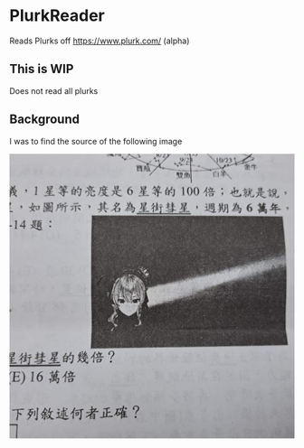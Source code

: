 # PlurkReader
Reads Plurks off https://www.plurk.com/ (alpha)

## This is WIP
Does not read all plurks

## Background
I was to find the source of the following image

![你想要醬汁嗎？](goal.jpg)
